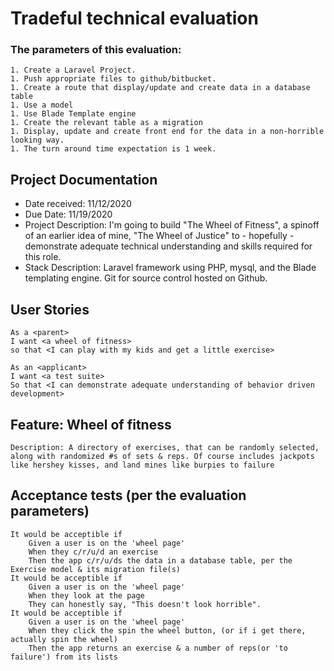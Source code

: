 # Tradeful technical evaluation

### The parameters of this evaluation:
    1. Create a Laravel Project.
    1. Push appropriate files to github/bitbucket.
    1. Create a route that display/update and create data in a database table
    1. Use a model
    1. Use Blade Template engine
    1. Create the relevant table as a migration
    1. Display, update and create front end for the data in a non-horrible looking way.
    1. The turn around time expectation is 1 week.

## Project Documentation
 - Date received: 11/12/2020
 - Due Date: 11/19/2020
 - Project Description: I'm going to build "The Wheel of Fitness", a spinoff of an earlier idea of mine, "The Wheel of Justice" to - hopefully - demonstrate adequate technical understanding and skills required for this role. 
 - Stack Description: Laravel framework using PHP, mysql, and the Blade templating engine. Git for source control hosted on Github. 

## User Stories

    As a <parent>
    I want <a wheel of fitness>
    so that <I can play with my kids and get a little exercise>

    As an <applicant>
    I want <a test suite>
    So that <I can demonstrate adequate understanding of behavior driven development>

## Feature: Wheel of fitness

    Description: A directory of exercises, that can be randomly selected, along with randomized #s of sets & reps. Of course includes jackpots like hershey kisses, and land mines like burpies to failure

## Acceptance tests (per the evaluation parameters)

    It would be acceptible if 
        Given a user is on the 'wheel page'
        When they c/r/u/d an exercise
        Then the app c/r/u/ds the data in a database table, per the Exercise model & its migration file(s)
    It would be acceptible if 
        Given a user is on the 'wheel page'
        When they look at the page
        They can honestly say, "This doesn't look horrible".
    It would be acceptible if 
        Given a user is on the 'wheel page'
        When they click the spin the wheel button, (or if i get there, actually spin the wheel) 
        Then the app returns an exercise & a number of reps(or 'to failure') from its lists
